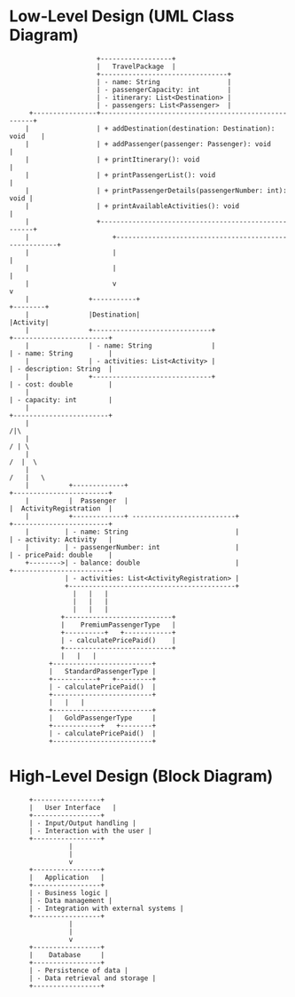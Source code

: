 # Low-Level Design (UML Class Diagram)
                          +------------------+
                          |   TravelPackage  |
                          +--------------------------------+
                          | - name: String                 |
                          | - passengerCapacity: int       |
                          | - itinerary: List<Destination> |
                          | - passengers: List<Passenger>  |
         +----------------+-----------------------------------------------------+
        |                 | + addDestination(destination: Destination): void    |
        |                 | + addPassenger(passenger: Passenger): void          |
        |                 | + printItinerary(): void                            |
        |                 | + printPassengerList(): void                        |
        |                 | + printPassengerDetails(passengerNumber: int): void |
        |                 | + printAvailableActivities(): void                  |
        |                 +-----------------------------------------------------+
        |                     +-------------------------------------------------------+
        |                     |                                                       |
        |                     |                                                       |
        |                     v                                                       v
        |               +-----------+                                             +--------+
        |               |Destination|                                             |Activity|
        |               +------------------------------+                      +------------------------+
        |               | - name: String               |                      | - name: String         |
        |               | - activities: List<Activity> |                      | - description: String  |
        |               +------------------------------+                      | - cost: double         |
        |                                                                     | - capacity: int        |
        |                                                                     +------------------------+
        |                                                                             /|\
        |                                                                            / | \
        |                                                                           /  |  \
        |                                                                          /   |   \
        |          +-------------+                                          +------------------------+     
        |          |  Passenger  |                                          |  ActivityRegistration  |
        |          +-------------+ --------------------------+              +------------------------+
        |         | - name: String                           |              | - activity: Activity   |
        |         | - passengerNumber: int                   |              | - pricePaid: double    |
        +-------->| - balance: double                        |              +------------------------+
                  | - activities: List<ActivityRegistration> |
                  +------------------------------------------+
                    |   |   |
                    |   |   |
                    |   |   |
                 +---------------------------+
                 |    PremiumPassengerType   |
                 +----------+   +------------+
                 | - calculatePricePaid()    |
                 +---------------------------+
                 |   |   |
              +-------------------------+
              |   StandardPassengerType |
              +-----------+   +---------+
              | - calculatePricePaid()  |
              +-------------------------+
              |   |   |
              +-------------------------+
              |   GoldPassengerType     |
              +------------+   +--------+
              | - calculatePricePaid()  |
              +-------------------------+
# High-Level Design (Block Diagram)
         +-----------------+
         |   User Interface   |
         +-----------------+
         | - Input/Output handling |
         | - Interaction with the user |
         +-----------------+
                   |
                   |
                   v
         +-----------------+
         |   Application   |
         +-----------------+
         | - Business logic |
         | - Data management |
         | - Integration with external systems |
         +-----------------+
                   |
                   |
                   v
         +-----------------+
         |    Database     |
         +-----------------+
         | - Persistence of data |
         | - Data retrieval and storage |
         +-----------------+
